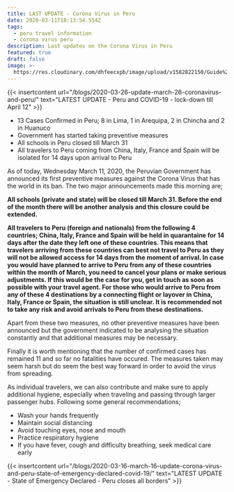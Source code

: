 ```yaml
---
title: LAST UPDATE - Corona Virus in Peru
date: 2020-03-11T18:13:54.554Z
tags:
  - peru travel information
  - corona virus peru
description: Last updates on the Corona Virus in Peru
featured: true
draft: false
image: >-
  https://res.cloudinary.com/dhfeecxpb/image/upload/v1582822150/Guide%20To%20Machu%20Picchu%20Featured%20articles/coronavirus_tbjsvq.png
---
```

{{< insertcontent url="/blogs/2020-03-26-update-march-26-coronavirus-and-peru/" text="LATEST UPDATE - Peru and COVID-19 - lock-down till April 12" >}}

* 13 Cases Confirmed in Peru; 8 in Lima, 1 in Arequipa, 2 in Chincha and 2 in Huanuco
* Government has started taking preventive measures
* All schools in Peru closed till March 31
* All travelers to Peru coming from China, Italy, France and Spain will be isolated for 14 days upon arrival to Peru

As of today, Wednesday March 11, 2020, the Peruvian Government has announced its first preventive measures against the Corona Virus that has the world in its ban. The two major announcements made this morning are;

**All schools (private and state) will be closed till March 31. Before the end of the month there will be another analysis and this closure could be extended.**

**All travelers to Peru (foreign and nationals) from the following 4 countries; China, Italy, France and Spain will be held in quarantaine for 14 days after the date they left one of these countries. This means that travelers arriving from these countries can best not travel to Peru as they will not be allowed access for 14 days from the moment of arrival. In case you would have planned to arrive to Peru from any of these countries within the month of March, you need to cancel your plans or make serious adjustments. If this would be the case for you, get in touch as soon as possible with your travel agent. For those who would arrive to Peru from any of these 4 destinations by a connecting flight or layover in China, Italy, France or Spain, the situation is still unclear. It is recommended not to take any risk and avoid arrivals to Peru from these destinations.** 

Apart from these two measures, no other preventive measures have been announced but the government indicated to be analysing the situation constantly and that additional measures may be necessary.

Finally it is worth mentioning that the number of confirmed cases has remained 11 and so far no fatalities have occured. The measures taken may seem harsh but do seem the best way forward in order to avoid the virus from spreading.

As individual travelers, we can also contribute and make sure to apply additional hygiene, especially when traveling and passing through larger passenger hubs. Following some general recommendations;

* Wash your hands frequently
* Maintain social distancing
* Avoid touching eyes, nose and mouth
* Practice respiratory hygiene
* If you have fever, cough and difficulty breathing, seek medical care early

{{< insertcontent url="/blogs/2020-03-16-march-16-update-corona-virus-and-peru-state-of-emergency-declared-covid-19/" text="LATEST UPDATE - State of Emergency Declared - Peru closes all borders" >}}